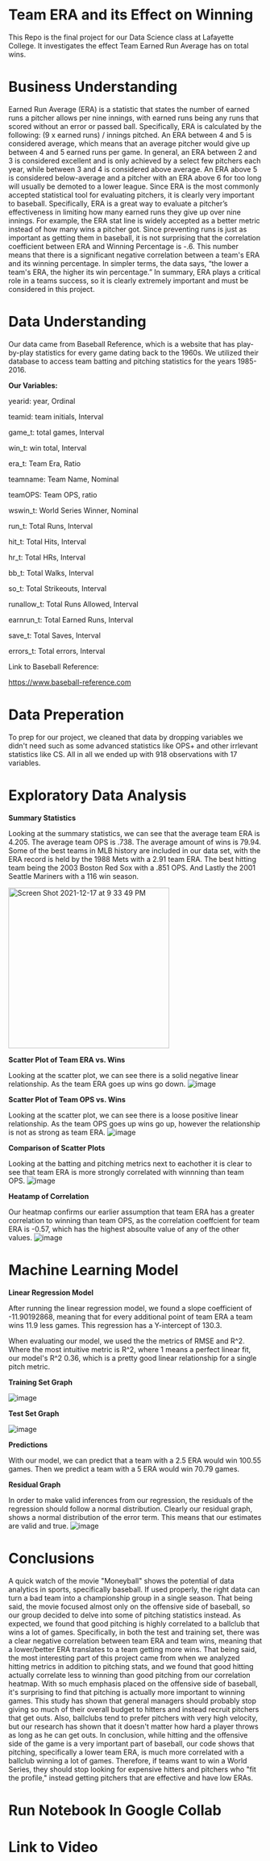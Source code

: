 # Team ERA and its Effect on Winning
This Repo is the final project for our Data Science class at Lafayette College. It investigates the effect Team Earned Run Average has on total wins.

# Business Understanding
Earned Run Average (ERA) is a statistic that states the number of earned runs a pitcher allows per nine innings, with earned runs being any runs that scored without an error or passed ball. Specifically, ERA is calculated by the following: (9 x earned runs) / innings pitched. An ERA between 4 and 5 is considered average, which means that an average pitcher would give up between 4 and 5 earned runs per game. In general, an ERA between 2 and 3 is considered excellent and is only achieved by a select few pitchers each year, while between 3 and 4 is considered above average. An ERA above 5 is considered below-average and a pitcher with an ERA above 6 for too long will usually be demoted to a lower league. Since ERA is the most commonly accepted statistical tool for evaluating pitchers, it is clearly very important to baseball. Specifically, ERA is a great way to evaluate a pitcher’s effectiveness in limiting how many earned runs they give up over nine innings. For example, the ERA stat line is widely accepted as a better metric instead of how many wins a pitcher got. Since preventing runs is just as important as getting them in baseball, it is not surprising that the correlation coefficient between ERA and Winning Percentage is -.6. This number means that there is a significant negative correlation between a team's ERA and its winning percentage. In simpler terms, the data says, “the lower a team's ERA, the higher its win percentage.” In summary, ERA plays a critical role in a teams success, so it is clearly extremely important and must be considered in this project.
# Data Understanding
Our data came from Baseball Reference, which is a website that has play-by-play statistics for every game dating back to the 1960s. We utilized their database to access team batting and pitching statistics for the years 1985-2016. 

**Our Variables:**

yearid: year, Ordinal

teamid: team initials, Interval

game_t: total games, Interval

win_t: win total, Interval

era_t: Team Era, Ratio

teamname: Team Name, Nominal

teamOPS: Team OPS, ratio

wswin_t: World Series Winner, Nominal

run_t: Total Runs, Interval

hit_t: Total Hits, Interval	

hr_t: Total HRs, Interval

bb_t: Total Walks, Interval

so_t: Total Strikeouts, Interval

runallow_t: Total Runs Allowed, Interval

earnrun_t: Total Earned Runs, Interval

save_t: Total Saves, Interval 

errors_t: Total errors, Interval

Link to Baseball Reference:

https://www.baseball-reference.com
# Data Preperation
To prep for our project, we cleaned that data by dropping variables we didn't need such as some advanced statistics like OPS+ and other irrlevant statistics like CS. All in all we ended up with 918 observations with 17 variables.

# Exploratory Data Analysis
**Summary Statistics**

Looking at the summary statistics, we can see that the average team ERA is 4.205. The average team OPS is .738. The average amount of wins is 79.94.  
Some of the best teams in MLB history are included in our data set, with the ERA record is held by the 1988 Mets with a 2.91 team ERA. The best hitting team being the 2003 Boston Red Sox with a .851 OPS. And Lastly the 2001 Seattle Mariners with a 116 win season.

<img width="319" alt="Screen Shot 2021-12-17 at 9 33 49 PM" src="https://user-images.githubusercontent.com/75323832/146626152-ee7fdbd8-5883-49c1-bcac-641f0cff6992.png">

**Scatter Plot of Team ERA vs. Wins**

Looking at the scatter plot, we can see there is a solid negative linear relationship. As the team ERA goes up wins go down. 
![image](https://user-images.githubusercontent.com/75323832/146481717-015a08e1-36c4-4670-938f-d79096ee7828.png)

**Scatter Plot of Team OPS vs. Wins**

Looking at the scatter plot, we can see there is a loose positive linear relationship. As the team OPS goes up wins go up, however the relationship is not as strong as team ERA. 
![image](https://user-images.githubusercontent.com/75323832/146481752-8575a2ea-c1bc-4bb2-9885-454b5db5afd1.png)

**Comparison of Scatter Plots**

Looking at the batting and pitching metrics next to eachother it is clear to see that team ERA is more strongly correlated with winnning than team OPS. 
![image](https://user-images.githubusercontent.com/75323832/146481769-24b971fb-f0d7-498e-9897-49376c84b0b7.png)

**Heatamp of Correlation**

Our heatmap confirms our earlier assumption that team ERA has a greater correlation to winning than team OPS, as the correlation coeffcient for team ERA is -0.57, which has the highest absoulte value of any of the other values.
![image](https://user-images.githubusercontent.com/75323832/146481785-bd9042c7-9a60-4a3d-86ab-019c46254ec8.png)

# Machine Learning Model

**Linear Regression Model**

After running the linear regression model, we found a slope coefficient of -11.90192868, meaning that for every additional point of team ERA a team wins 11.9 less games. This regression has a Y-intercept of 130.3. 

When evaluating our model, we used the the metrics of RMSE and R^2. Where the most intuitive metric is R^2, where 1 means a perfect linear fit, our model's R^2 0.36, which is a pretty good linear relationship for a single pitch metric.

**Training Set Graph**

![image](https://user-images.githubusercontent.com/75323832/146481807-c2472479-b783-4176-be17-99b7b551759a.png)

**Test Set Graph**

![image](https://user-images.githubusercontent.com/75323832/146481826-a71c75fe-570b-4939-80b4-62b6655332d1.png)

**Predictions**

With our model, we can predict that a team with a 2.5 ERA would win 100.55 games. Then we predict a team with a 5 ERA would win 70.79 games.

**Residual Graph**

In order to make valid inferences from our regression, the residuals of the regression should follow a normal distribution. Clearly our residual graph, shows a normal distribution of the error term. This means that our estimates are valid and true.
![image](https://user-images.githubusercontent.com/75323832/146481870-97096cb1-c8c0-4408-ba5d-117bf3a63ab3.png)


# Conclusions

A quick watch of the movie "Moneyball" shows the potential of data analytics in sports, specifically baseball. If used properly, the right data can turn a bad team into a championship group in a single season. That being said, the movie focused almost only on the offensive side of baseball, so our group decided to delve into some of pitching statistics instead. As expected, we found that good pitching is highly correlated to a ballclub that wins a lot of games. Specifically, in both the test and training set, there was a clear negative correlation between team ERA and team wins, meaning that a lower/better ERA translates to a team getting more wins. That being said, the most interesting part of this project came from when we analyzed hitting metrics in addition to pitching stats, and we found that good hitting actually correlate less to winning than good pitching from our correlation heatmap. With so much emphasis placed on the offensive side of baseball, it's surprising to find that pitching is actually more important to winning games. This study has shown that general managers should probably stop giving so much of their overall budget to hitters and instead recruit pitchers that get outs. Also, ballclubs tend to prefer pitchers with very high velocity, but our research has shown that it doesn't matter how hard a player throws as long as he can get outs. In conclusion, while hitting and the offensive side of the game is a very important part of baseball, our code shows that pitching, specifically a lower team ERA, is much more correlated with a ballclub winning a lot of games. Therefore, if teams want to win a World Series, they should stop looking for expensive hitters and pitchers who "fit the profile," instead getting pitchers that are effective and have low ERAs.
# Run Notebook In Google Collab

# Link to Video


